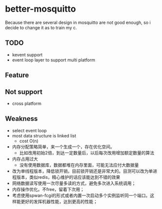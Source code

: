 better-mosquitto
================
Because there are several design in mosquitto are not good enough, so i decide to change it as to train my c.

## TODO
- kevent support
- event loop layer to support multi platform

## Feature

## Not support
- cross platform

## Weakness
- select event loop
- most data structure is linked list
  - cost O(n)
- 内存分配策略简单，来一个生成一个，存在优化空间。
  - 比如改用初始2倍，到达一定数量后，以后每次改用增加额定数量的算法
- 内存占用过大
  - 没有使用数据库，数据都堆在内存里面，可能无法应付大数据量
- 改为单线程版本，降低锁开销，目前锁开销还是非常大的。目测可以改为单进程版本，类似redis，精心维护的话应该能达到不错的效果
- 网络数据读写使用一次尽量多读的方式，避免多次进入系统调用；
- 内存操作优化。不free，留着下次用；
- 考虑使用spwan-fcgi的形式或者内置一次启动多个实例监听同一个端口。这样能更好的发挥机器性能，达到更高的性能；
